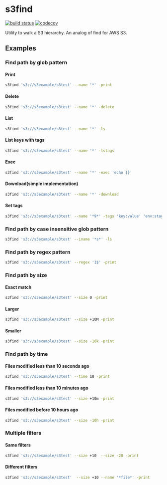 # s3find
[![build status](https://travis-ci.org/AnderEnder/s3find-rs.svg?branch=master)](https://travis-ci.org/AnderEnder/s3find-rs)
[![codecov](https://codecov.io/gh/AnderEnder/s3find-rs/branch/master/graph/badge.svg)](https://codecov.io/gh/AnderEnder/s3find-rs)

Utility to walk a S3 hierarchy. An analog of find for AWS S3.

## Examples

### Find path by glob pattern

#### Print

```sh
s3find 's3://s3example/s3test' --name '*' -print
```

#### Delete

```sh
s3find 's3://s3example/s3test' --name '*' -delete
```

#### List

```sh
s3find 's3://s3example/s3test' --name '*' -ls
```

#### List keys with tags

```sh
s3find 's3://s3example/s3test' --name '*' -lstags
```

#### Exec

```sh
s3find 's3://s3example/s3test' --name '*' -exec 'echo {}'

```

#### Download(simple implementation)

```sh
s3find 's3://s3example/s3test' --name '*' -download

```

#### Set tags

```sh
s3find 's3://s3example/s3test' --name '*9*' -tags 'key:value' 'env:staging'

```

### Find path by case insensitive glob pattern

```sh
s3find 's3://s3example/s3test' --iname '*s*' -ls
```

### Find path by regex pattern

```sh
s3find 's3://s3example/s3test' --regex '1$' -print
```

### Find path by size

#### Exact match

```sh
s3find 's3://s3example/s3test' --size 0 -print
```

#### Larger

```sh
s3find 's3://s3example/s3test' --size +10M -print
```

#### Smaller

```sh
s3find 's3://s3example/s3test' --size -10k -print
```

### Find path by time

#### Files modified less than 10 seconds ago

```sh
s3find 's3://s3example/s3test' --time 10 -print
```

#### Files modified less than 10 minutes ago

```sh
s3find 's3://s3example/s3test' --size +10m -print
```

#### Files modified before 10 hours ago

```sh
s3find 's3://s3example/s3test' --size -10h -print
```

### Multiple filters

#### Same filters

```sh
s3find 's3://s3example/s3test' --size +10  --size -20 -print
```

#### Different filters

```sh
s3find 's3://s3example/s3test'  --size +10 --name '*file*' -print
```
